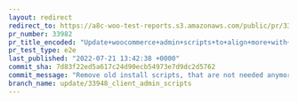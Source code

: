 ```yaml
---
layout: redirect
redirect_to: https://a8c-woo-test-reports.s3.amazonaws.com/public/pr/33982/e2e/index.html
pr_number: 33982
pr_title_encoded: "Update+woocommerce+admin+scripts+to+align+more+with+turborepo"
pr_test_type: e2e
last_published: "2022-07-21 13:42:38 +0000"
commit_sha: 7d83f22ed5a617c24d90ecb54973e7d9dc2d5762
commit_message: "Remove old install scripts, that are not needed anymore"
branch_name: update/33948_client_admin_scripts
---
```


